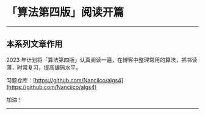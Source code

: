 # 「算法第四版」阅读开篇


---

## 本系列文章作用

2023 年计划将「算法第四版」认真阅读一遍，在博客中整理常用的算法，把书读薄，时常复习，提高编码水平。

习题仓库：[https://github.com/Nanciico/algs4](https://github.com/Nanciico/algs4)

加油！

---
